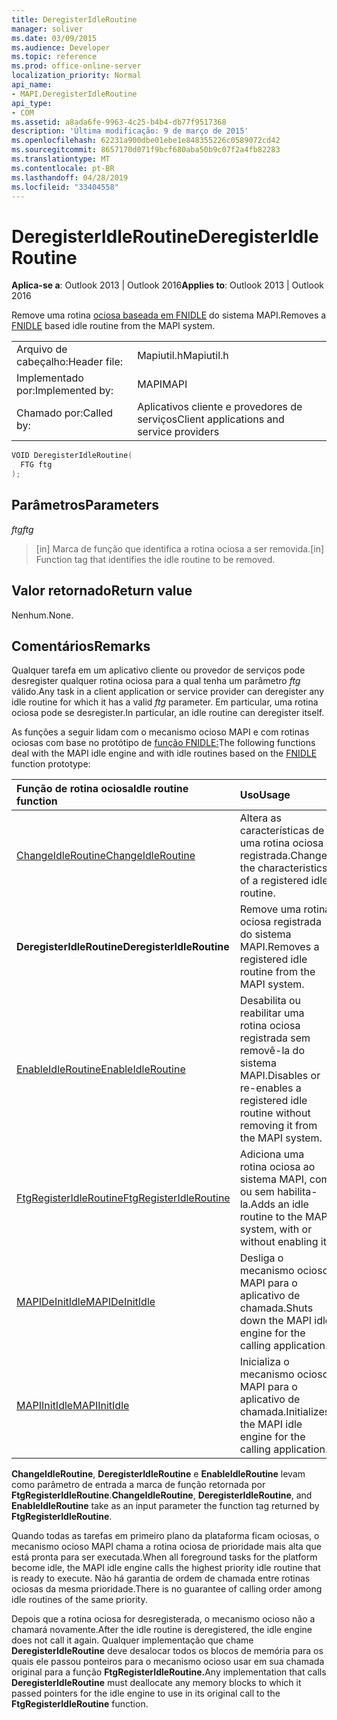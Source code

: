 ```yaml
---
title: DeregisterIdleRoutine
manager: soliver
ms.date: 03/09/2015
ms.audience: Developer
ms.topic: reference
ms.prod: office-online-server
localization_priority: Normal
api_name:
- MAPI.DeregisterIdleRoutine
api_type:
- COM
ms.assetid: a8ada6fe-9963-4c25-b4b4-db77f9517368
description: 'Última modificação: 9 de março de 2015'
ms.openlocfilehash: 62231a900dbe01ebe1e848355226c0589072cd42
ms.sourcegitcommit: 8657170d071f9bcf680aba50b9c07f2a4fb82283
ms.translationtype: MT
ms.contentlocale: pt-BR
ms.lasthandoff: 04/28/2019
ms.locfileid: "33404558"
---
```

# <a name="deregisteridleroutine"></a><span data-ttu-id="2f4f5-103">DeregisterIdleRoutine</span><span class="sxs-lookup"><span data-stu-id="2f4f5-103">DeregisterIdleRoutine</span></span>

  
  
<span data-ttu-id="2f4f5-104">**Aplica-se a**: Outlook 2013 | Outlook 2016</span><span class="sxs-lookup"><span data-stu-id="2f4f5-104">**Applies to**: Outlook 2013 | Outlook 2016</span></span> 
  
<span data-ttu-id="2f4f5-105">Remove uma rotina [ociosa baseada em FNIDLE](fnidle.md) do sistema MAPI.</span><span class="sxs-lookup"><span data-stu-id="2f4f5-105">Removes a [FNIDLE](fnidle.md) based idle routine from the MAPI system.</span></span> 
  
|||
|:-----|:-----|
|<span data-ttu-id="2f4f5-106">Arquivo de cabeçalho:</span><span class="sxs-lookup"><span data-stu-id="2f4f5-106">Header file:</span></span>  <br/> |<span data-ttu-id="2f4f5-107">Mapiutil.h</span><span class="sxs-lookup"><span data-stu-id="2f4f5-107">Mapiutil.h</span></span>  <br/> |
|<span data-ttu-id="2f4f5-108">Implementado por:</span><span class="sxs-lookup"><span data-stu-id="2f4f5-108">Implemented by:</span></span>  <br/> |<span data-ttu-id="2f4f5-109">MAPI</span><span class="sxs-lookup"><span data-stu-id="2f4f5-109">MAPI</span></span>  <br/> |
|<span data-ttu-id="2f4f5-110">Chamado por:</span><span class="sxs-lookup"><span data-stu-id="2f4f5-110">Called by:</span></span>  <br/> |<span data-ttu-id="2f4f5-111">Aplicativos cliente e provedores de serviços</span><span class="sxs-lookup"><span data-stu-id="2f4f5-111">Client applications and service providers</span></span>  <br/> |
   
```cpp
VOID DeregisterIdleRoutine(
  FTG ftg
);
```

## <a name="parameters"></a><span data-ttu-id="2f4f5-112">Parâmetros</span><span class="sxs-lookup"><span data-stu-id="2f4f5-112">Parameters</span></span>

 <span data-ttu-id="2f4f5-113">_ftg_</span><span class="sxs-lookup"><span data-stu-id="2f4f5-113">_ftg_</span></span>
  
> <span data-ttu-id="2f4f5-114">[in] Marca de função que identifica a rotina ociosa a ser removida.</span><span class="sxs-lookup"><span data-stu-id="2f4f5-114">[in] Function tag that identifies the idle routine to be removed.</span></span>
    
## <a name="return-value"></a><span data-ttu-id="2f4f5-115">Valor retornado</span><span class="sxs-lookup"><span data-stu-id="2f4f5-115">Return value</span></span>

<span data-ttu-id="2f4f5-116">Nenhum.</span><span class="sxs-lookup"><span data-stu-id="2f4f5-116">None.</span></span>
  
## <a name="remarks"></a><span data-ttu-id="2f4f5-117">Comentários</span><span class="sxs-lookup"><span data-stu-id="2f4f5-117">Remarks</span></span>

<span data-ttu-id="2f4f5-118">Qualquer tarefa em um aplicativo cliente ou provedor de serviços pode desregister qualquer rotina ociosa para a qual tenha um parâmetro  _ftg_ válido.</span><span class="sxs-lookup"><span data-stu-id="2f4f5-118">Any task in a client application or service provider can deregister any idle routine for which it has a valid  _ftg_ parameter.</span></span> <span data-ttu-id="2f4f5-119">Em particular, uma rotina ociosa pode se desregister.</span><span class="sxs-lookup"><span data-stu-id="2f4f5-119">In particular, an idle routine can deregister itself.</span></span> 
  
<span data-ttu-id="2f4f5-120">As funções a seguir lidam com o mecanismo ocioso MAPI e com rotinas ociosas com base no protótipo de [função FNIDLE:](fnidle.md)</span><span class="sxs-lookup"><span data-stu-id="2f4f5-120">The following functions deal with the MAPI idle engine and with idle routines based on the [FNIDLE](fnidle.md) function prototype:</span></span> 
  
|<span data-ttu-id="2f4f5-121">**Função de rotina ociosa**</span><span class="sxs-lookup"><span data-stu-id="2f4f5-121">**Idle routine function**</span></span>|<span data-ttu-id="2f4f5-122">**Uso**</span><span class="sxs-lookup"><span data-stu-id="2f4f5-122">**Usage**</span></span>|
|:-----|:-----|
|[<span data-ttu-id="2f4f5-123">ChangeIdleRoutine</span><span class="sxs-lookup"><span data-stu-id="2f4f5-123">ChangeIdleRoutine</span></span>](changeidleroutine.md) <br/> |<span data-ttu-id="2f4f5-124">Altera as características de uma rotina ociosa registrada.</span><span class="sxs-lookup"><span data-stu-id="2f4f5-124">Changes the characteristics of a registered idle routine.</span></span>  <br/> |
|<span data-ttu-id="2f4f5-125">**DeregisterIdleRoutine**</span><span class="sxs-lookup"><span data-stu-id="2f4f5-125">**DeregisterIdleRoutine**</span></span> <br/> |<span data-ttu-id="2f4f5-126">Remove uma rotina ociosa registrada do sistema MAPI.</span><span class="sxs-lookup"><span data-stu-id="2f4f5-126">Removes a registered idle routine from the MAPI system.</span></span>  <br/> |
|[<span data-ttu-id="2f4f5-127">EnableIdleRoutine</span><span class="sxs-lookup"><span data-stu-id="2f4f5-127">EnableIdleRoutine</span></span>](enableidleroutine.md) <br/> |<span data-ttu-id="2f4f5-128">Desabilita ou reabilitar uma rotina ociosa registrada sem removê-la do sistema MAPI.</span><span class="sxs-lookup"><span data-stu-id="2f4f5-128">Disables or re-enables a registered idle routine without removing it from the MAPI system.</span></span>  <br/> |
|[<span data-ttu-id="2f4f5-129">FtgRegisterIdleRoutine</span><span class="sxs-lookup"><span data-stu-id="2f4f5-129">FtgRegisterIdleRoutine</span></span>](ftgregisteridleroutine.md) <br/> |<span data-ttu-id="2f4f5-130">Adiciona uma rotina ociosa ao sistema MAPI, com ou sem habilita-la.</span><span class="sxs-lookup"><span data-stu-id="2f4f5-130">Adds an idle routine to the MAPI system, with or without enabling it.</span></span>  <br/> |
|[<span data-ttu-id="2f4f5-131">MAPIDeInitIdle</span><span class="sxs-lookup"><span data-stu-id="2f4f5-131">MAPIDeInitIdle</span></span>](mapideinitidle.md) <br/> |<span data-ttu-id="2f4f5-132">Desliga o mecanismo ocioso MAPI para o aplicativo de chamada.</span><span class="sxs-lookup"><span data-stu-id="2f4f5-132">Shuts down the MAPI idle engine for the calling application.</span></span>  <br/> |
|[<span data-ttu-id="2f4f5-133">MAPIInitIdle</span><span class="sxs-lookup"><span data-stu-id="2f4f5-133">MAPIInitIdle</span></span>](mapiinitidle.md) <br/> |<span data-ttu-id="2f4f5-134">Inicializa o mecanismo ocioso MAPI para o aplicativo de chamada.</span><span class="sxs-lookup"><span data-stu-id="2f4f5-134">Initializes the MAPI idle engine for the calling application.</span></span>  <br/> |
   
 <span data-ttu-id="2f4f5-135">**ChangeIdleRoutine**, **DeregisterIdleRoutine** e **EnableIdleRoutine** levam como parâmetro de entrada a marca de função retornada por **FtgRegisterIdleRoutine**.</span><span class="sxs-lookup"><span data-stu-id="2f4f5-135">**ChangeIdleRoutine**, **DeregisterIdleRoutine**, and **EnableIdleRoutine** take as an input parameter the function tag returned by **FtgRegisterIdleRoutine**.</span></span> 
  
<span data-ttu-id="2f4f5-136">Quando todas as tarefas em primeiro plano da plataforma ficam ociosas, o mecanismo ocioso MAPI chama a rotina ociosa de prioridade mais alta que está pronta para ser executada.</span><span class="sxs-lookup"><span data-stu-id="2f4f5-136">When all foreground tasks for the platform become idle, the MAPI idle engine calls the highest priority idle routine that is ready to execute.</span></span> <span data-ttu-id="2f4f5-137">Não há garantia de ordem de chamada entre rotinas ociosas da mesma prioridade.</span><span class="sxs-lookup"><span data-stu-id="2f4f5-137">There is no guarantee of calling order among idle routines of the same priority.</span></span> 
  
<span data-ttu-id="2f4f5-138">Depois que a rotina ociosa for desregisterada, o mecanismo ocioso não a chamará novamente.</span><span class="sxs-lookup"><span data-stu-id="2f4f5-138">After the idle routine is deregistered, the idle engine does not call it again.</span></span> <span data-ttu-id="2f4f5-139">Qualquer implementação que chame **DeregisterIdleRoutine** deve desalocar todos os blocos de memória para os quais ele passou ponteiros para o mecanismo ocioso usar em sua chamada original para a função **FtgRegisterIdleRoutine.**</span><span class="sxs-lookup"><span data-stu-id="2f4f5-139">Any implementation that calls **DeregisterIdleRoutine** must deallocate any memory blocks to which it passed pointers for the idle engine to use in its original call to the **FtgRegisterIdleRoutine** function.</span></span> 
  

